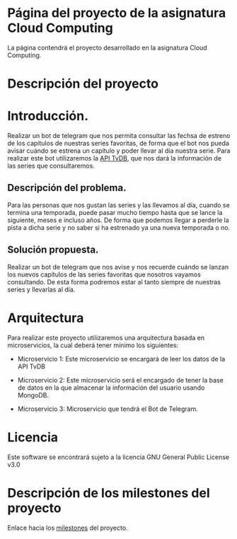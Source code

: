# Página del proyecto de la asignatura Cloud Computing

La página contendrá el proyecto desarrollado en la asignatura Cloud Computing.

# Descripción del proyecto

# Introducción.

Realizar un bot de telegram que nos permita consultar las fechsa de estreno de los capítulos de nuestras series favoritas, de forma que el bot nos pueda avisar cuándo se estrena un capítulo y poder llevar al día nuestra serie. Para realizar este bot utilizaremos la [API TvDB](https://www.thetvdb.com/), que nos dará la información de las series que consultaremos.

## Descripción del problema.

Para las personas que nos gustan las series y las llevamos al día, cuando se termina una temporada, puede pasar mucho tiempo hasta que se lance la siguiente, meses e incluso años. De forma que podemos llegar a perderle la pista a dicha serie y no saber si ha estrenado ya una nueva temporada o no.

## Solución propuesta.

Realizar un bot de telegram que nos avise y nos recuerde cuándo se lanzan los nuevos capítulos de las series favoritas que nosotros vayamos consultando. De esta forma podremos estar al tanto siempre de nuestras series y llevarlas al día.

# Arquitectura

Para realizar este proyecto utilizaremos una arquitectura basada en microservicios, la cual deberá tener mínimo los siguientes:

- Microservicio 1: Este microservicio se encargará de leer los datos de la API TvDB

- Microservicio 2: Este microservicio será el encargado de tener la base de datos en la que almacenar la información del usuario usando MongoDB.

- Microservicio 3: Microservicio que tendrá el Bot de Telegram.

# Licencia
Este software se encontrará sujeto a la licencia GNU General Public License v3.0

# Descripción de los milestones del proyecto

Enlace hacia los [milestones](https://github.com/samahetfield/PersonalCC-1819/milestones) del proyecto.
